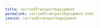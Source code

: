 ```yaml
---
title: carriedTransportEquipment
permalink: carriedTransportEquipment.html
jsonid: carriedtransportequipment
---
```

